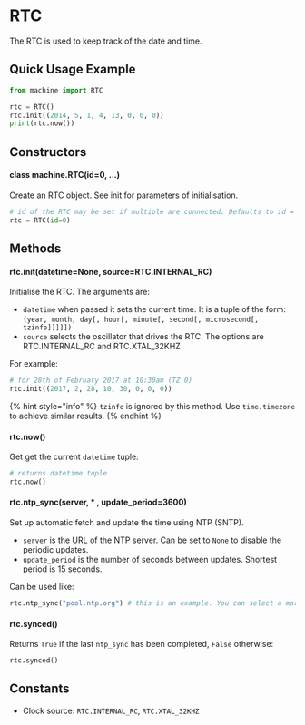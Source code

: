 # RTC

The RTC is used to keep track of the date and time.

## Quick Usage Example

```python
from machine import RTC

rtc = RTC()
rtc.init((2014, 5, 1, 4, 13, 0, 0, 0))
print(rtc.now())
```

## Constructors

#### class machine.RTC\(id=0, ...\)

Create an RTC object. See init for parameters of initialisation.

```python
# id of the RTC may be set if multiple are connected. Defaults to id = 0.
rtc = RTC(id=0)
```

## Methods

#### rtc.init\(datetime=None, source=RTC.INTERNAL\_RC\)

Initialise the RTC. The arguments are:

* `datetime` when passed it sets the current time. It is a tuple of the form: `(year, month, day[, hour[, minute[, second[, microsecond[, tzinfo]]]]])`
* `source` selects the oscillator that drives the RTC. The options are RTC.INTERNAL\_RC and RTC.XTAL\_32KHZ

For example:

```python
# for 28th of February 2017 at 10:30am (TZ 0)
rtc.init((2017, 2, 28, 10, 30, 0, 0, 0))
```

{% hint style="info" %}
`tzinfo` is ignored by this method. Use `time.timezone` to achieve similar results.
{% endhint %}

#### rtc.now\(\)

Get get the current `datetime` tuple:

```python
# returns datetime tuple
rtc.now()
```

#### rtc.ntp\_sync\(server, \* , update\_period=3600\)

Set up automatic fetch and update the time using NTP \(SNTP\).

* `server` is the URL of the NTP server. Can be set to `None` to disable the periodic updates.
* `update_period` is the number of seconds between updates. Shortest period is 15 seconds.

Can be used like:

```python
rtc.ntp_sync("pool.ntp.org") # this is an example. You can select a more specific server according to your geographical location
```

#### rtc.synced\(\)

Returns `True` if the last `ntp_sync` has been completed, `False` otherwise:

```python
rtc.synced()
```

## Constants

* Clock source: `RTC.INTERNAL_RC`, `RTC.XTAL_32KHZ`

